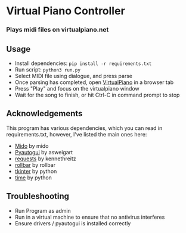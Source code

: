 # Virtual Piano Controller
### Plays midi files on virtualpiano.net

## Usage
 - Install dependencies: `pip install -r requirements.txt`
 - Run script: `python3 run.py`
 - Select MIDI file using dialogue, and press parse
 - Once parsing has completed, open [VirtualPiano](https://virtualpiano.net) in a browser tab
 - Press "Play" and focus on the virtualpiano window
 - Wait for the song to finish, or hit Ctrl-C in command prompt to stop

## Acknowledgements
This program has various dependencies, which you can read in requirements.txt, however, I've listed the main ones here:
 - [Mido](https://github.com/mido/mido) by mido
 - [Pyautogui](https://github.com/asweigart/pyautogui) by asweigart
 - [requests](https://github.com/kennethreitz/requests) by kennethreitz
 - [rollbar](https://github.com/rollbar/pyrollbar) by rollbar
 - [tkinter](https://github.com/python/cpython/tree/master/Lib/tkinter) by python
 - [time](https://github.com/python/cpython/blob/master/Modules/timemodule.c) by python

## Troubleshooting
 - Run Program as admin
 - Run in a virtual machine to ensure that no antivirus interferes
 - Ensure drivers / pyautogui is installed correctly

